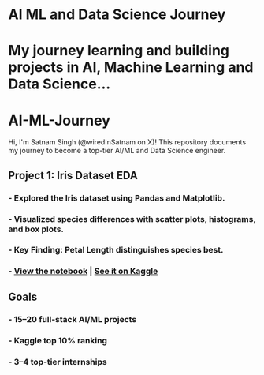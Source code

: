 # AI ML and Data Science Journey
# My journey learning and building projects in AI, Machine Learning and Data Science...
# AI-ML-Journey
Hi, I'm Satnam Singh (@wiredInSatnam on X)! This repository documents my journey to become a top-tier AI/ML and Data Science engineer.

## Project 1: Iris Dataset EDA
### - Explored the Iris dataset using Pandas and Matplotlib.
### - Visualized species differences with scatter plots, histograms, and box plots.
### - Key Finding: Petal Length distinguishes species best.
### - [View the notebook](https://github.com/SatnamCodes/AI-ML-Documented/blob/main/Notebooks/Iris_data.ipynb) | [See it on Kaggle](https://www.kaggle.com/code/satnamsingh07/iris-data)

## Goals
### - 15–20 full-stack AI/ML projects
### - Kaggle top 10% ranking
### - 3–4 top-tier internships